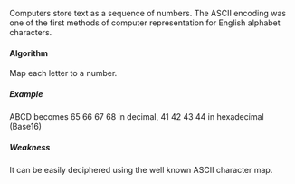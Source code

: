 
Computers store text as a sequence of numbers.
The ASCII encoding was one of the first methods of computer representation for English alphabet characters. 

#### Algorithm
Map each letter to a number.

##### Example
ABCD becomes 65 66 67 68 in decimal, 41 42 43 44 in hexadecimal (Base16)


##### Weakness
It can be easily deciphered using the well known ASCII character map.


